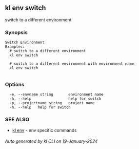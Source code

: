 ## kl env switch

switch to a different environment

### Synopsis

```
Switch Environment
Examples:
  # switch to a different environment
  kl env switch

  # switch to a different environment with environment name
  kl env switch 
	
```

### Options

```
  -e, --envname string       environment name
  -h, --help                 help for switch
  -p, --projectname string   project name
  -h, --help   help for switch
```

### SEE ALSO

* [kl env](kl_env.md)  - env specific commands

###### Auto generated by kl CLI on 19-January-2024
